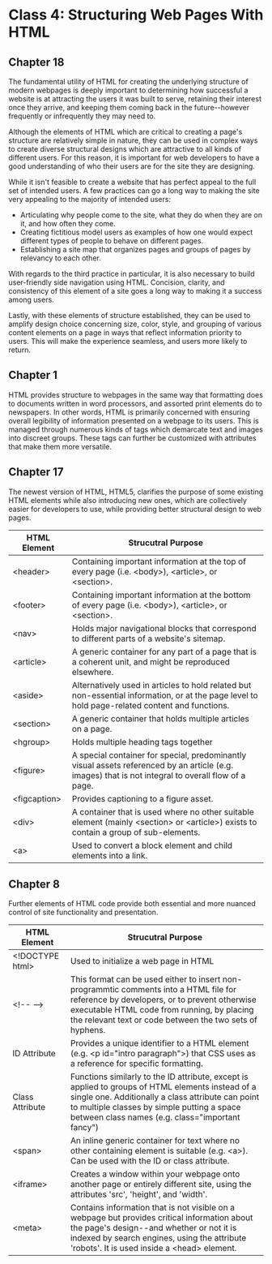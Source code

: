 # Class 4: Structuring Web Pages With HTML

## Chapter 18

The fundamental utility of HTML for creating the underlying structure of modern webpages is deeply important to determining how successful a website is at attracting the users it was built to serve, retaining their interest once they arrive, and keeping them coming back in the future--however frequently or infrequently they may need to.

Although the elements of HTML which are critical to creating a page's structure are relatively simple in nature, they can be used in complex ways to create diverse structural designs which are attractive to all kinds of different users. For this reason, it is important for web developers to have a good understanding of who their users are for the site they are designing.

While it isn't feasible to create a website that has perfect appeal to the full set of intended users. A few practices can go a long way to making the site very appealing to the majority of intended users:

- Articulating why people come to the site, what they do when they are on it, and how often they come.
- Creating fictitious model users as examples of how one would expect different types of people to behave on different pages.
- Establishing a site map that organizes pages and groups of pages by relevancy to each other.

With regards to the third practice in particular, it is also necessary to build user-friendly side navigation using HTML. Concision, clarity, and consistency of this element of a site goes a long way to making it a success among users.

Lastly, with these elements of structure established, they can be used to amplify design choice concerning size, color, style, and grouping of various content elements on a page in ways that reflect information priority to users. This will make the experience seamless, and users more likely to return.

## Chapter 1

HTML provides structure to webpages in the same way that formatting does to documents written in word processors, and assorted print elements do to newspapers. In other words, HTML is primarily concerned with ensuring overall legibility of information presented on a webpage to its users. This is managed through numerous kinds of tags which demarcate text and images into discreet groups. These tags can further be customized with attributes that make them more versatile.

## Chapter 17

The newest version of HTML, HTML5, clarifies the purpose of some existing HTML elements while also introducing new ones, which are collectively easier for developers to use, while providing better structural design to web pages.

HTML Element | Strucutral Purpose
------------ | ------------------
&lt;header&gt; | Containing important information at the top of every page (i.e. &lt;body&gt;), &lt;article&gt;, or &lt;section&gt;.
&lt;footer&gt; | Containing important information at the bottom of every page (i.e. &lt;body&gt;), &lt;article&gt;, or &lt;section&gt;.
&lt;nav&gt; | Holds major navigational blocks that correspond to different parts of a website's sitemap.
&lt;article&gt; | A generic container for any part of a page that is a coherent unit, and might be reproduced elsewhere.
&lt;aside&gt; | Alternatively used in articles to hold related but non-essential information, or at the page level to hold page-related content and functions.
&lt;section&gt; | A generic container that holds multiple articles on a page.
&lt;hgroup&gt; | Holds multiple heading tags together
&lt;figure&gt; | A special container for special, predominantly visual assets referenced by an article (e.g. images) that is not integral to overall flow of a page.
&lt;figcaption&gt; | Provides captioning to a figure asset.
&lt;div&gt; | A container that is used where no other suitable element (mainly &lt;section&gt; or &lt;article&gt;) exists to contain a group of sub-elements.
&lt;a&gt; | Used to convert a block element and child elements into a link.

## Chapter 8

Further elements of HTML code provide both essential and more nuanced control of site functionality and presentation.

HTML Element | Strucutral Purpose
------------ | ------------------
&lt;!DOCTYPE html&gt; | Used to initialize a web page in HTML
&lt;!-- --&gt; | This format can be used either to insert non-programmtic comments into a HTML file for reference by developers, or to prevent otherwise executable HTML code from running, by placing the relevant text or code between the two sets of hyphens.
ID Attribute | Provides a unique identifier to a HTML element (e.g. &lt;p id="intro paragraph"&gt;) that CSS uses as a reference for specific formatting.
Class Attribute | Functions similarly to the ID attribute, except is applied to groups of HTML elements instead of a single one. Additionally a class attribute can point to multiple classes by simple putting a space between class names (e.g. class="important fancy")
&lt;span&gt; | An inline generic container for text where no other containing element is suitable (e.g. &lt;a&gt;). Can be used with the ID or class attribute.
&lt;iframe&gt; | Creates a window within your webpage onto another page or entirely different site, using the attributes 'src', 'height', and 'width'.
&lt;meta&gt; | Contains information that is not visible on a webpage but provides critical information about the page's design--and whether or not it is indexed by search engines, using the attribute 'robots'. It is used inside a &lt;head&gt; element.
